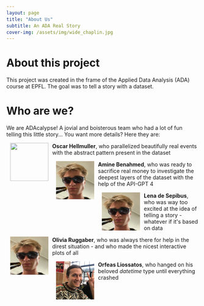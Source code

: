 ```yaml
---
layout: page
title: "About Us"
subtitle: An ADA Real Story
cover-img: /assets/img/wide_chaplin.jpg
---
```


# About this project
This project was created in the frame of the Applied Data Analysis (ADA) course at EPFL. The goal was to tell a story with a dataset. 

# Who are we?
We are ADAcalypse! A jovial and boisterous team who had a lot of fun telling this little story... You want more details? Here they are:

<img src="/assets/img/chaplin_industry.gif" align="left" width="100" height="100" hspace="10"/> **Oscar Hellmuller**, who parallelized beautifully real events with the abstract pattern present in the dataset

<img src="/assets/img/oscar_ada3.png" align="left" width="100" height="100" hspace="10"/>   **Amine Benahmed**, who was ready to sacrifice real money to investigate the deepest layers of the dataset with the help of the API-GPT 4

<img src="/assets/img/oscar_ada3.png" align="left" width="100" height="100" hspace="10"/>  **Lena de Sepibus**, who was way too excited at the idea of telling a story - whatever if it's based on data

<img src="/assets/img/oscar_ada3.png" align="left" width="100" height="100" hspace="10"/>  **Olivia Ruggaber**, who was always there for help in the direst situation - and who made the nicest interactive plots of all

<img src="/assets/img/orfeas_ada.jpeg" align="left" width="100" height="100" hspace="10"/>   **Orfeas Liossatos**, who hanged on his beloved _datetime_ type until everything crashed



